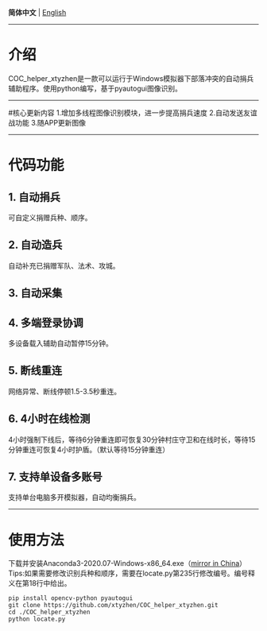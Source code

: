 **简体中文**  |  [English](https://github.com/xtyzhen/COC_helper_xtyzhen/blob/main/README(English).md)  
***
# 介绍  
COC_helper_xtyzhen是一款可以运行于Windows模拟器下部落冲突的自动捐兵辅助程序。使用python编写，基于pyautogui图像识别。  
***
#核心更新内容
1.增加多线程图像识别模块，进一步提高捐兵速度
2.自动发送友谊战功能
3.随APP更新图像
***
# 代码功能
## 1.	自动捐兵  
可自定义捐赠兵种、顺序。  
## 2.	自动造兵  
自动补充已捐赠军队、法术、攻城。  
## 3.	自动采集  
## 4.	多端登录协调  
多设备载入辅助自动暂停15分钟。  
## 5.	断线重连  
网络异常、断线停顿1.5-3.5秒重连。  
## 6.	4小时在线检测  
4小时强制下线后，等待6分钟重连即可恢复30分钟村庄守卫和在线时长，等待15分钟重连可恢复4小时护盾。（默认等待15分钟重连）  
## 7.	支持单设备多账号  
支持单台电脑多开模拟器，自动均衡捐兵。  
***
# 使用方法  
下载并安装Anaconda3-2020.07-Windows-x86_64.exe（[mirror in China](https://mirrors.bfsu.edu.cn/anaconda/archive/Anaconda3-2020.07-Windows-x86_64.exe)）  
Tips:如果需要修改识别兵种和顺序，需要在locate.py第235行修改编号。编号释义在第18行中给出。
~~~
pip install opencv-python pyautogui  
git clone https://github.com/xtyzhen/COC_helper_xtyzhen.git  
cd ./COC_helper_xtyzhen
python locate.py  
~~~
